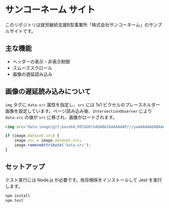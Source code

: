 # サンコーネーム サイト

このリポジトリは就労継続支援B型事業所「株式会社サンコーネーム」のサンプルサイトです。

## 主な機能
- ヘッダーの表示・非表示制御
- スムーズスクロール
- 画像の遅延読み込み

## 画像の遅延読み込みについて
`img` タグに `data-src` 属性を指定し、`src` には 1x1 ピクセルのプレースホルダー画像を設定しています。ページ読み込み後、`IntersectionObserver` により `data-src` の値が `src` に移され、画像がロードされます。

```html
<img src="data:image/gif;base64,R0lGODlhAQABAIAAAAAAAP///ywAAAAAAQABAAACAUwAOw==" data-src="img/example.jpg" alt="例">
```

```javascript
if (image.dataset.src) {
    image.src = image.dataset.src;
    image.removeAttribute('data-src');
}
```

## セットアップ
テスト実行には Node.js が必要です。依存関係をインストールして Jest を実行します。

```bash
npm install
npm test
```
